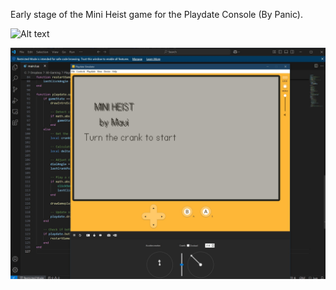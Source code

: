 Early stage of the Mini Heist game for the Playdate Console (By Panic).

![Alt text]([image-url](https://github.com/azmawee/mini-heist/blob/main/Screenshot.jpg))

![Screenshoot](images/Screenshot.jpg)
